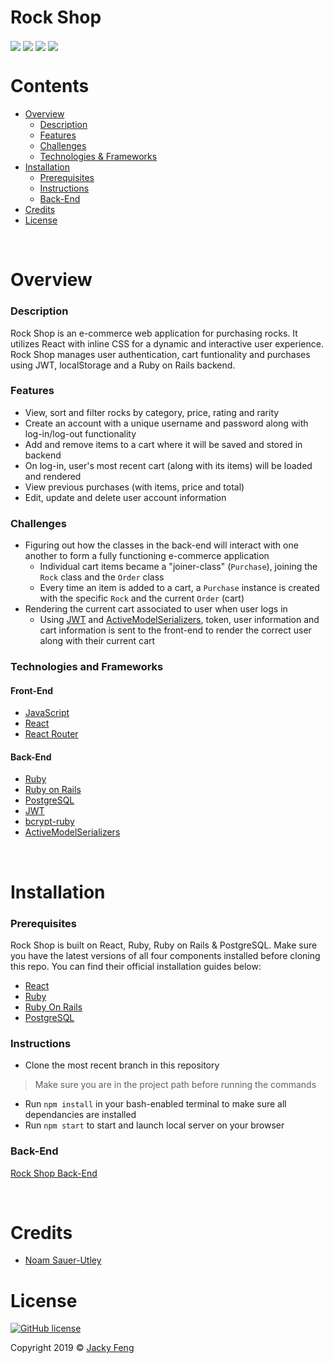# Rock Shop
<p>
  <img align="center" src="https://img.shields.io/badge/PostgreSQL-12.1-336791">
  <img align="center" src="https://img.shields.io/badge/React-16.12.0-61DAFB">
  <img align="center" src="https://img.shields.io/badge/Ruby-2.6.1-CC342D">
  <img align="center" src="https://img.shields.io/badge/Ruby%20On%20Rails-6.0.1-cc0600">
</p>

# Contents
- [Overview](#overview)
  - [Description](#description)
  - [Features](#features)
  - [Challenges](#challenges)
  - [Technologies & Frameworks](#technologies-and-frameworks)
- [Installation](#installation)
    - [Prerequisites](#prerequisites)
    - [Instructions](#instructions)
    - [Back-End](#back-end-1)
- [Credits](#credits)
- [License](#license)

&nbsp;

# Overview
  ### Description
  Rock Shop is an e-commerce web application for purchasing rocks. It utilizes React with inline CSS for a dynamic and interactive user experience. Rock Shop manages user authentication, cart funtionality and purchases using JWT, localStorage and a Ruby on Rails backend.
  
  ### Features
  - View, sort and filter rocks by category, price, rating and rarity 
  - Create an account with a unique username and password along with log-in/log-out functionality
  - Add and remove items to a cart where it will be saved and stored in backend
  - On log-in, user's most recent cart (along with its items) will be loaded and rendered
  - View previous purchases (with items, price and total)
  - Edit, update and delete user account information 
  
  ### Challenges
  - Figuring out how the classes in the back-end will interact with one another to form a fully functioning e-commerce application 
    - Individual cart items became a "joiner-class" (`Purchase`), joining the `Rock` class and the `Order` class
    - Every time an item is added to a cart, a `Purchase` instance is created with the specific `Rock` and the current `Order` (cart)
  - Rendering the current cart associated to user when user logs in
    - Using [JWT](https://www.jwt.io/) and [ActiveModelSerializers](https://github.com/rails-api/active_model_serializers), token, user information and cart information is sent to the front-end to render the correct user along with their current cart
    
  ### Technologies and Frameworks
  #### Front-End
  - [JavaScript](https://developer.mozilla.org/en-US/docs/Web/JavaScript)
  - [React](https://reactjs.org/)
  - [React Router](https://reacttraining.com/react-router/)
  
  #### Back-End
  - [Ruby](https://www.ruby-lang.org/en/)
  - [Ruby on Rails](https://www.rubyonrails.org/)
  - [PostgreSQL](https://www.postgresql.org/)
  - [JWT](https://www.jwt.io/)
  - [bcrypt-ruby](https://github.com/codahale/bcrypt-ruby)
  - [ActiveModelSerializers](https://github.com/rails-api/active_model_serializers)

&nbsp;
 
# Installation
  ### Prerequisites
  Rock Shop is built on React, Ruby, Ruby on Rails & PostgreSQL. Make sure you have the latest versions of all four components installed before cloning this repo. You can find their official installation guides below:
  - [React](https://reactjs.org/docs/getting-started.html)
  - [Ruby](https://www.ruby-lang.org/en/documentation/installation/)
  - [Ruby On Rails](https://guides.rubyonrails.org/v5.0/getting_started.html)
  - [PostgreSQL](https://www.postgresqltutorial.com/)
  
  ### Instructions
  - Clone the most recent branch in this repository
  > Make sure you are in the project path before running the commands
  - Run `npm install` in your bash-enabled terminal to make sure all dependancies are installed
  - Run `npm start` to start and launch local server on your browser
  
  ### Back-End
  [Rock Shop Back-End](https://github.com/jfeng530/rock-store-backend)

&nbsp;

# Credits
  - [Noam Sauer-Utley](https://github.com/noamsauerutley)

# License
<a href="https://github.com/jfeng530/rock-shop-frontend/blob/master/LICENSE"><img alt="GitHub license" src="https://img.shields.io/github/license/jfeng530/rock-shop-frontend?color=blue"></a>

Copyright 2019 © [Jacky Feng](https://github.com/jfeng530)
